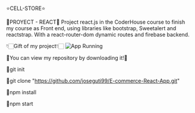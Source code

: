 ⭐CELL-STORE⭐

📂PROYECT - REACT📂
Project react.js in the CoderHouse course to finish my course as Front end, using libraries like bootstrap, Sweetalert and reactstrap. With a react-router-dom dynamic routes and firebase backend.

👇🏻Gift of my project👇🏻
![App Running](https://github.com/joseguti99/DB-IMG-PUBLIC/blob/main/gift/Proyect-React-Commit.gif)

📂You can view my repository by downloading it!📂

🔹git init

🔹git clone "https://github.com/joseguti99/E-commerce-React-App.git"

🔹npm install

🔹npm start